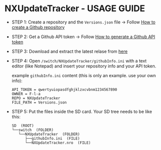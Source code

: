 # NXUpdateTracker - USAGE GUIDE
- STEP 1: Create a repository and the `Versions.json` file -> Follow [How to create a Github repository](https://github.com/F-l-a/NXUpdateTracker/blob/main/Guides/Repository/README.md#How-to-create-a-Github-repository)

- STEP 2: Get a Github API token -> Follow [How to generate a Github API token](https://github.com/F-l-a/NXUpdateTracker/blob/main/Guides/Token/README.md#how-to-generate-a-github-api-token)

- STEP 3: Download and extract the latest relase from [here]()

- STEP 4: Open `/switch/NXUpdateTracker/githubInfo.ini` with a text editor (like Notepad) and insert your repository info and your API token.

   example `githubInfo.ini` content (this is only an example. use your own info):
  
      API_TOKEN = qwertyuiopasdfghjklzxcvbnm1234567890
      OWNER = F-l-a
      REPO = NXUpdateTracker
      FILE_PATH = Versions.json

- STEP 5: Put the files inside the SD card. Your SD tree needs to be like this:

      SD  (ROOT)
      └──switch  (FOLDER)
         └──NXUpdateTracker  (FOLDER)
            ├──githubInfo.ini  (FILE)
            └──NXUpdateTracker.nro  (FILE)
